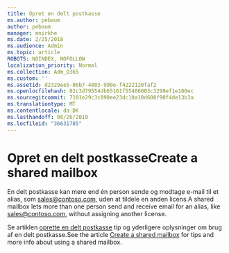 ```yaml
---
title: Opret en delt postkasse
ms.author: pebaum
author: pebaum
manager: mnirkhe
ms.date: 2/25/2018
ms.audience: Admin
ms.topic: article
ROBOTS: NOINDEX, NOFOLLOW
localization_priority: Normal
ms.collection: Adm_O365
ms.custom: ''
ms.assetid: d2329ee5-86b7-4803-990e-f4222120faf2
ms.openlocfilehash: 82c3d79554db65161f55486003c3299ef1e160ec
ms.sourcegitcommit: 7101e29c3c890ee23dc10a10d608f90f4de13b3a
ms.translationtype: MT
ms.contentlocale: da-DK
ms.lasthandoff: 08/26/2019
ms.locfileid: "36631785"
---
```

# <a name="create-a-shared-mailbox"></a><span data-ttu-id="87c1d-102">Opret en delt postkasse</span><span class="sxs-lookup"><span data-stu-id="87c1d-102">Create a shared mailbox</span></span>

<span data-ttu-id="87c1d-103">En delt postkasse kan mere end én person sende og modtage e-mail til et alias, som sales@contoso.com, uden at tildele en anden licens.</span><span class="sxs-lookup"><span data-stu-id="87c1d-103">A shared mailbox lets more than one person send and receive email for an alias, like sales@contoso.com, without assigning another license.</span></span> 

<span data-ttu-id="87c1d-104">Se artiklen [oprette en delt postkasse](https://support.office.com/article/Create-a-shared-mailbox-871a246d-3acd-4bba-948e-5de8be0544c9) tip og yderligere oplysninger om brug af en delt postkasse.</span><span class="sxs-lookup"><span data-stu-id="87c1d-104">See the article [Create a shared mailbox](https://support.office.com/article/Create-a-shared-mailbox-871a246d-3acd-4bba-948e-5de8be0544c9) for tips and more info about using a shared mailbox.</span></span> 
  

